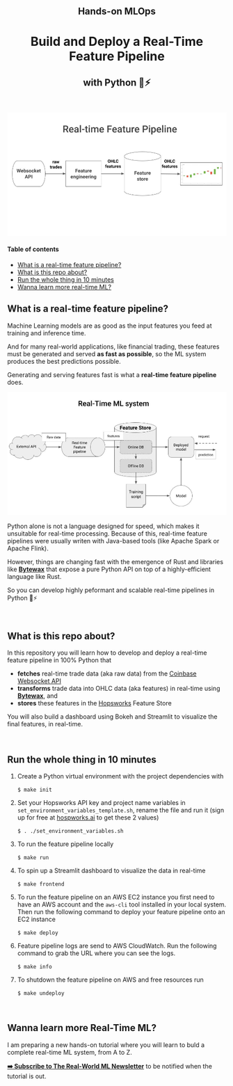 <div align="center">
    <h2>Hands-on MLOps</h2>
    <h1>Build and Deploy a Real-Time Feature Pipeline</h1>
    <h2>with Python 🐍⚡</h2>
    <!-- <i>by Pau Labarta Bajo</i> -->
    <!-- <i><a href="">Bytewax</a></i> + <i><a href="">Hopsworks</a></i> = 🚀 -->
</div>

<!-- <div align="center">
    <sub>Let's connect 🤗</sub>
    <br />
    <a href="https://twitter.com/paulabartabajo_">Twitter</a> •
    <a href="https://www.linkedin.com/in/pau-labarta-bajo-4432074b/">LinkedIn</a> •
    <a href="https://paulabartabajo.substack.com/">Newsletter</a>
<br />

</div> -->

<br>

<p align="center">
  <img src="./images/real_time_feature_pipeline.gif" width='750' />
</p>

#### Table of contents
* [What is a real-time feature pipeline?](#what-is-a-real-time-feature-pipeline)
* [What is this repo about?](#what-is-this-repo-about)
* [Run the whole thing in 10 minutes](#run-the-whole-thing-in-10-minutes)
* [Wanna learn more real-time ML?](#wanna-learn-more-real-time-ml)

## What is a real-time feature pipeline?

Machine Learning models are as good as the input features you feed at training and inference time.

And for many real-world applications, like financial trading, these features must be generated and served **as fast as possible**, so the ML system produces the best predictions possible.

Generating and serving features fast is what a **real-time feature pipeline** does.

<p align="center">
  <img src="./images/real_time_feature_pipeline_within_system.gif" width='750' />
</p>


Python alone is not a language designed for speed, which makes it unsuitable for real-time processing. Because of this, real-time feature pipelines were usually writen with Java-based tools (like Apache Spark or Apache Flink).

However, things are changing fast with the emergence of Rust and libraries like **[Bytewax](https://bytewax.io/)** that expose a pure Python API on top of a highly-efficient language like Rust.

So you can develop highly peformant and scalable real-time pipelines in Python 🐍⚡

<br>

## What is this repo about?

In this repository you will learn how to develop and deploy a real-time feature pipeline in 100% Python that

* **fetches** real-time trade data (aka raw data) from the [Coinbase Websocket API](https://help.coinbase.com/en/cloud/websocket-feeds/exchange)
* **transforms** trade data into OHLC data (aka features) in real-time using **[Bytewax](https://bytewax.io/)**, and
* **stores** these features in the [Hopsworks]() Feature Store

You will also build a dashboard using Bokeh and Streamlit to visualize the final features, in real-time.

<br>

## Run the whole thing in 10 minutes

1. Create a Python virtual environment with the project dependencies with
    ```
    $ make init
    ```

2. Set your Hopsworks API key and project name variables in `set_environment_variables_template.sh`, rename the file and run it (sign up for free at [hospworks.ai](https://app.hopsworks.ai/?utm_source=pau&utm_medium=pau&utm_content=github) to get these 2 values)
    ```
    $ . ./set_environment_variables.sh
    ```

3. To run the feature pipeline locally
    ```
    $ make run
    ```

4. To spin up a Streamlit dashboard to visualize the data in real-time
    ```
    $ make frontend
    ```

5. To run the feature pipeline on an AWS EC2 instance you first need to have an AWS account and the `aws-cli` tool installed in your local system. Then run the following command to deploy your feature pipeline onto an EC2 instance
    ```
    $ make deploy
    ```

6. Feature pipeline logs are send to AWS CloudWatch. Run the following command to grab the URL where you can see the logs.
    ```
    $ make info
    ```

7. To shutdown the feature pipeline on AWS and free resources run
    ```
    $ make undeploy
    ```

<br>

<!-- ## Deployment options

There are at least 3 ways to deploy your flows to production.

1. **Deployment to an AWS EC2 instance**
In this repository we use Bytewax as our stream-processing engine and the [`waxctl`](https://bytewax.io/>docs/deployment/waxctl-aws) command line tool to deploy our dataflow to EC2. EC2 instances are enough for a proof-of-concept, but they are not the best way to scale your systems when you grow.

2. **Deployment to a Kubernetes cluster**
If you want to deploy the pipeline to a Kubernetes cluster, you will need to adjust the arguments passed to `waxctl` in the `Makefile`. Check the documentation [here](https://bytewax.io/docs/deployment/waxctl) to learn how.

3. **Deployment to the Bytewax Platform** (serverless)
If you want to add real-time processing to your systems without worrying about extra infrastructure, check out the [Bytewax Platform](https://bytewax.io/platform). -->

## Wanna learn more Real-Time ML?

I am preparing a new hands-on tutorial where you will learn to buld a complete real-time ML system, from A to Z.

**[➡️ Subscribe to The Real-World ML Newsletter](https://paulabartabajo.substack.com/)** to be notified when the tutorial is out.

